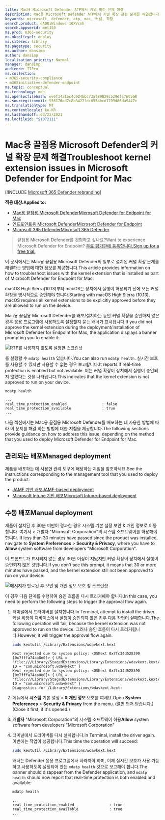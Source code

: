 ```yaml
---
title: Mac용 Microsoft Defender ATP에서 커널 확장 문제 해결
description: Mac용 Microsoft Defender ATP에서 커널 확장 관련 문제를 해결합니다.
keywords: microsoft, defender, atp, mac, 커널, 확장
search.product: eADQiWindows 10XVcnh
search.appverid: met150
ms.prod: m365-security
ms.mktglfcycl: deploy
ms.sitesec: library
ms.pagetype: security
ms.author: dansimp
author: dansimp
localization_priority: Normal
manager: dansimp
audience: ITPro
ms.collection:
- m365-security-compliance
- m365initiative-defender-endpoint
ms.topic: conceptual
ms.technology: mde
ms.openlocfilehash: ee6f34a16c4c924bbc73af89029c529dfc766568
ms.sourcegitcommit: 956176ed7c8b8427fdc655abcd1709d86da9447e
ms.translationtype: MT
ms.contentlocale: ko-KR
ms.lasthandoff: 03/23/2021
ms.locfileid: "51072111"
---
```

# <a name="troubleshoot-kernel-extension-issues-in-microsoft-defender-for-endpoint-for-mac"></a><span data-ttu-id="318df-104">Mac용 끝점용 Microsoft Defender의 커널 확장 문제 해결</span><span class="sxs-lookup"><span data-stu-id="318df-104">Troubleshoot kernel extension issues in Microsoft Defender for Endpoint for Mac</span></span>

[!INCLUDE [Microsoft 365 Defender rebranding](../../includes/microsoft-defender.md)]


<span data-ttu-id="318df-105">**적용 대상:**</span><span class="sxs-lookup"><span data-stu-id="318df-105">**Applies to:**</span></span>

- [<span data-ttu-id="318df-106">Mac용 끝점용 Microsoft Defender</span><span class="sxs-lookup"><span data-stu-id="318df-106">Microsoft Defender for Endpoint for Mac</span></span>](microsoft-defender-endpoint-mac.md)
- [<span data-ttu-id="318df-107">엔드포인트용 Microsoft Defender</span><span class="sxs-lookup"><span data-stu-id="318df-107">Microsoft Defender for Endpoint</span></span>](https://go.microsoft.com/fwlink/p/?linkid=2146631)
- [<span data-ttu-id="318df-108">Microsoft 365 Defender</span><span class="sxs-lookup"><span data-stu-id="318df-108">Microsoft 365 Defender</span></span>](https://go.microsoft.com/fwlink/?linkid=2118804)

> <span data-ttu-id="318df-109">끝점용 Microsoft Defender를 경험하고 싶나요?</span><span class="sxs-lookup"><span data-stu-id="318df-109">Want to experience Microsoft Defender for Endpoint?</span></span> [<span data-ttu-id="318df-110">무료 평가판에 등록합니다.</span><span class="sxs-lookup"><span data-stu-id="318df-110">Sign up for a free trial.</span></span>](https://www.microsoft.com/microsoft-365/windows/microsoft-defender-atp?ocid=docs-wdatp-exposedapis-abovefoldlink)

<span data-ttu-id="318df-111">이 문서에서는 Mac용 끝점용 Microsoft Defender의 일부로 설치된 커널 확장 문제를 해결하는 방법에 대한 정보를 제공합니다.</span><span class="sxs-lookup"><span data-stu-id="318df-111">This article provides information on how to troubleshoot issues with the kernel extension that is installed as part of Microsoft Defender for Endpoint for Mac.</span></span>

<span data-ttu-id="318df-112">macOS High Sierra(10.13)부터 macOS는 장치에서 실행이 허용되기 전에 모든 커널 확장을 명시적으로 승인해야 합니다.</span><span class="sxs-lookup"><span data-stu-id="318df-112">Starting with macOS High Sierra (10.13), macOS requires all kernel extensions to be explicitly approved before they are allowed to run on the device.</span></span>

<span data-ttu-id="318df-113">Mac용 끝점용 Microsoft Defender를 배포/설치하는 동안 커널 확장을 승인하지 않은 경우 응용 프로그램에 사용하도록 설정할지 묻는 배너가 표시됩니다.</span><span class="sxs-lookup"><span data-stu-id="318df-113">If you did not approve the kernel extension during the deployment/installation of Microsoft Defender for Endpoint for Mac, the application displays a banner prompting you to enable it:</span></span>

   ![RTP를 사용하지 않도록 설정한 스크린샷](/windows/security/threat-protection/microsoft-defender-antivirus/images/mdatp-32-main-app-fix)

<span data-ttu-id="318df-115">를 실행할 수 ```mdatp health``` 있습니다.</span><span class="sxs-lookup"><span data-stu-id="318df-115">You can also run ```mdatp health```.</span></span> <span data-ttu-id="318df-116">실시간 보호를 사용할 수 있지만 사용할 수 없는 경우 보고합니다.</span><span class="sxs-lookup"><span data-stu-id="318df-116">It reports if real-time protection is enabled but not available.</span></span> <span data-ttu-id="318df-117">이는 커널 확장이 장치에서 실행이 승인되지 않았다는 것을 나타냅니다.</span><span class="sxs-lookup"><span data-stu-id="318df-117">This indicates that the kernel extension is not approved to run on your device.</span></span>

```bash
mdatp health
```
```Output
...
real_time_protection_enabled                : false
real_time_protection_available              : true
...
```

<span data-ttu-id="318df-118">다음 섹션에서는 Mac용 끝점용 Microsoft Defender를 배포하는 데 사용한 방법에 따라 이 문제를 해결 하는 방법에 대한 지침을 제공합니다.</span><span class="sxs-lookup"><span data-stu-id="318df-118">The following sections provide guidance on how to address this issue, depending on the method that you used to deploy Microsoft Defender for Endpoint for Mac.</span></span>

## <a name="managed-deployment"></a><span data-ttu-id="318df-119">관리되는 배포</span><span class="sxs-lookup"><span data-stu-id="318df-119">Managed deployment</span></span>

<span data-ttu-id="318df-120">제품을 배포하는 데 사용한 관리 도구에 해당하는 지침을 참조하세요.</span><span class="sxs-lookup"><span data-stu-id="318df-120">See the instructions corresponding to the management tool that you used to deploy the product:</span></span>

- [<span data-ttu-id="318df-121">JAMF 기반 배포</span><span class="sxs-lookup"><span data-stu-id="318df-121">JAMF-based deployment</span></span>](mac-install-with-jamf.md)
- [<span data-ttu-id="318df-122">Microsoft Intune 기반 배포</span><span class="sxs-lookup"><span data-stu-id="318df-122">Microsoft Intune-based deployment</span></span>](mac-install-with-intune.md#create-system-configuration-profiles)

## <a name="manual-deployment"></a><span data-ttu-id="318df-123">수동 배포</span><span class="sxs-lookup"><span data-stu-id="318df-123">Manual deployment</span></span>

<span data-ttu-id="318df-124">제품이 설치된 후 30분 미만이 경과한 경우 시스템 기본 설정 보안 & 개인 정보로 이동합니다. 여기서  >  개발자 "Microsoft Corporation"의 시스템 소프트웨어를 허용해야 합니다. </span><span class="sxs-lookup"><span data-stu-id="318df-124">If less than 30 minutes have passed since the product was installed, navigate to **System Preferences** > **Security & Privacy**, where you have to **Allow** system software from developers "Microsoft Corporation".</span></span>

<span data-ttu-id="318df-125">이 프롬프트가 표시되지 않는 경우 30분 이상이 지났지만 커널 확장이 장치에서 실행이 승인되지 않은 것입니다.</span><span class="sxs-lookup"><span data-stu-id="318df-125">If you don't see this prompt, it means that 30 or more minutes have passed, and the kernel extension still not been approved to run on your device:</span></span>

![메시지가 만료된 후 보안 및 개인 정보 보호 창 스크린샷](/windows/security/threat-protection/microsoft-defender-antivirus/images/mdatp-33-securityprivacysettings-noprompt)

<span data-ttu-id="318df-127">이 경우 다음 단계를 수행하여 승인 흐름을 다시 트리거해야 합니다.</span><span class="sxs-lookup"><span data-stu-id="318df-127">In this case, you need to perform the following steps to trigger the approval flow again.</span></span>

1. <span data-ttu-id="318df-128">터미널에서 드라이버를 설치합니다.</span><span class="sxs-lookup"><span data-stu-id="318df-128">In Terminal, attempt to install the driver.</span></span> <span data-ttu-id="318df-129">커널 확장이 디바이스에서 실행이 승인되지 않은 경우 다음 작업이 실패합니다.</span><span class="sxs-lookup"><span data-stu-id="318df-129">The following operation will fail, because the kernel extension was not approved to run on the device.</span></span> <span data-ttu-id="318df-130">그러나 승인 흐름이 다시 트리거됩니다.</span><span class="sxs-lookup"><span data-stu-id="318df-130">However, it will trigger the approval flow again.</span></span>

    ```bash
    sudo kextutil /Library/Extensions/wdavkext.kext
    ```
    
    ```Output
    Kext rejected due to system policy: <OSKext 0x7fc34d528390 [0x7fffa74aa8e0]> { URL = "file:///Library/StagedExtensions/Library/Extensions/wdavkext.kext/", ID = "com.microsoft.wdavkext" }
    Kext rejected due to system policy: <OSKext 0x7fc34d528390 [0x7fffa74aa8e0]> { URL = "file:///Library/StagedExtensions/Library/Extensions/wdavkext.kext/", ID = "com.microsoft.wdavkext" }
    Diagnostics for /Library/Extensions/wdavkext.kext:
    ```

2. <span data-ttu-id="318df-131">메뉴에서 **시스템** 기본 설정  >  **& 개인 정보** 보호를 여세요.</span><span class="sxs-lookup"><span data-stu-id="318df-131">Open **System Preferences** > **Security & Privacy** from the menu.</span></span> <span data-ttu-id="318df-132">(열면 먼저 닫습니다.)</span><span class="sxs-lookup"><span data-stu-id="318df-132">(Close it first, if it's opened.)</span></span>

3. <span data-ttu-id="318df-133">**개발자** "Microsoft Corporation"의 시스템 소프트웨어 허용</span><span class="sxs-lookup"><span data-stu-id="318df-133">**Allow** system software from developers "Microsoft Corporation"</span></span>

4. <span data-ttu-id="318df-134">터미널에서 드라이버를 다시 설치합니다.</span><span class="sxs-lookup"><span data-stu-id="318df-134">In Terminal, install the driver again.</span></span> <span data-ttu-id="318df-135">이번에는 작업이 성공합니다.</span><span class="sxs-lookup"><span data-stu-id="318df-135">This time the operation will succeed:</span></span>

    ```bash
    sudo kextutil /Library/Extensions/wdavkext.kext
    ```

    <span data-ttu-id="318df-136">배너는 Defender 응용 프로그램에서 사라져야 하며, 이제 실시간 보호가 사용 가능하고 사용하도록 설정되어 있는 ```mdatp health``` 것으로 보고해야 합니다.</span><span class="sxs-lookup"><span data-stu-id="318df-136">The banner should disappear from the Defender application, and ```mdatp health``` should now report that real-time protection is both enabled and available:</span></span>

    ```bash
    mdatp health
    ```

    ```Output
    ...
    real_time_protection_enabled                : true
    real_time_protection_available              : true
    ...
    ```
